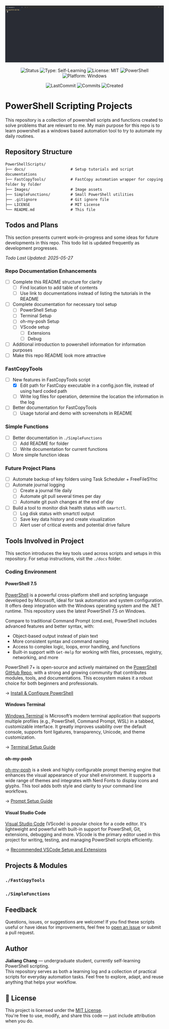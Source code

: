 <!-- markdownlint-disable-next-line MD041 -->
![HeaderGIF](./Images/WindowsTerminal_7DcFt7URrF.gif)

<!-- markdownlint-disable-next-line MD033 -->
<div align="center">

<!-- First row -->

![Status](https://img.shields.io/badge/Status-WorkInProgress-yellow) ![Type: Self-Learning](https://img.shields.io/badge/Type-Self--Learning-blueviolet) ![License: MIT](https://img.shields.io/badge/License-MIT-green.svg) ![PowerShell](https://img.shields.io/badge/Shell-PowerShell-blue) ![Platform: Windows](https://img.shields.io/badge/Platform-Windows-lightgrey)

<!-- Second row -->

![LastCommit](https://img.shields.io/github/last-commit/Alexander-556/PowerShellScripts) ![Commits](https://img.shields.io/github/commit-activity/w/Alexander-556/PowerShellScripts) ![Created](https://img.shields.io/github/created-at/Alexander-556/PowerShellScripts)

</div>

# PowerShell Scripting Projects

This repository is a collection of powershell scripts and functions created to solve problems that are relevant to me. My main purpose for this repo is to learn powershell as a windows based automation tool to try to automate my daily routines.

## Repository Structure

```pgsql
PowerShellScripts/
├── docs/                    # Setup tutorials and script documentations
├── FastCopyTools/           # FastCopy automation wrapper for copying folder by folder
├── Images/                  # Image assets
├── SimpleFunctions/         # Small PowerShell utilities
├── .gitignore               # Git ignore file
├── LICENSE                  # MIT License
└── README.md                # This file
```

## Todos and Plans

This section presents current work-in-progress and some ideas for future developments in this repo. This todo list is updated frequently as development progresses.

<!-- markdownlint-disable-next-line MD036 -->
_Todo Last Updated: 2025-05-27_

### Repo Documentation Enhancements

- [ ] Complete this README structure for clarity
  - [ ] Find location to add table of contents
  - [ ] Use link to documentations instead of listing the tutorials in the README
- [ ] Complete documentation for necessary tool setup
  - [ ] PowerShell Setup
  - [ ] Terminal Setup
  - [ ] oh-my-posh Setup
  - [ ] VScode setup
    - [ ] Extensions
    - [ ] Debug
- [ ] Additional introduction to powershell information for information purposes
- [ ] Make this repo README look more attractive

### FastCopyTools

- [ ] New features in FastCopyTools script
  - [x] Edit path for FastCopy executable in a config.json file, instead of using hard coded path
  - [ ] Write log files for operation, determine the location the information in the log
- [ ] Better documentation for FastCopyTools
  - [ ] Usage tutorial and demo with screenshots in README

### Simple Functions

- [ ] Better documentation in `./SimpleFunctions`
  - [ ] Add README for folder
  - [ ] Write documentation for current functions
- [ ] More simple function ideas

### Future Project Plans

- [ ] Automate backup of key folders using Task Scheduler + FreeFileSYnc
- [ ] Automate journal logging
  - [ ] Create a journal file daily
  - [ ] Automate git pull several times per day
  - [ ] Automate git push changes at the end of day
- [ ] Build a tool to monitor disk health status with `smartctl`.
  - [ ] Log disk status with smartctl output
  - [ ] Save key data history and create visualization
  - [ ] Alert user of critical events and potential drive failure

## Tools Involved in Project

This section introduces the key tools used across scripts and setups in this repository. For setup instructions, visit the `./docs` folder.

### Coding Environment

#### PowerShell 7.5

[PowerShell](https://learn.microsoft.com/en-us/powershell/) is a powerful cross-platform shell and scripting language developed by Microsoft, ideal for task automation and system configuration. It offers deep integration with the Windows operating system and the .NET runtime. This repository uses the latest PowerShell 7.5 on Windows.  

Compare to traditional  Command Prompt (cmd.exe), PowerShell includes advanced features and better syntax, with:

- Object-based output instead of plain text
- More consistent syntax and command naming
- Access to complex logic, loops, error handling, and functions
- Built-in support with `Get-Help` for working with files, processes, registry, networking, and more

PowerShell 7+ is open-source and actively maintained on the [PowerShell GitHub Repo](https://github.com/PowerShell/PowerShell/tree/master), with a strong and growing community that contributes modules, tools, and documentations. This ecosystem makes it a robust choice for both beginners and professionals.

→ [Install & Configure PowerShell](./docs/PowerShell_Setup.md)

#### Windows Terminal

[Windows Terminal](https://learn.microsoft.com/en-us/windows/terminal/) is Microsoft’s modern terminal application that supports multiple profiles (e.g., PowerShell, Command Prompt, WSL) in a tabbed, customizable interface. It greatly improves usability over the default console, supports font ligatures, transparency, Unicode, and theme customization.

→ [Terminal Setup Guide](./docs/PowerShell_Setup.md)

#### oh-my-posh

[oh-my-posh](https://ohmyposh.dev) is a sleek and highly configurable prompt theming engine that enhances the visual appearance of your shell environment. It supports a wide range of themes and integrates with Nerd Fonts to display icons and glyphs. This tool adds both style and clarity to your command line workflows.

→ [Prompt Setup Guide](./docs/oh-my-posh_Setup.md)

#### Visual Studio Code

[Visual Studio Code](https://code.visualstudio.com) (VScode) is popular choice for a code editor. It's lightweight and powerful with built-in support for PowerShell, Git, extensions, debugging and more. VScode is the primary editor used in this project for writing, testing, and managing PowerShell scripts efficiently.

→ [Recommended VSCode Setup and Extensions](./docs/VScode_Setup.md)

## Projects & Modules

### `./FastCopyTools`

### `./SimpleFunctions`

## Feedback

Questions, issues, or suggestions are welcome!
If you find these scripts useful or have ideas for improvements, feel free to [open an issue](https://github.com/Alexander-556/PowerShellScripts/issues) or submit a pull request.

## Author

**Jialiang Chang** — undergraduate student, currently self-learning PowerShell scripting.  
This repository serves as both a learning log and a collection of practical scripts for everyday automation tasks.
Feel free to explore, adapt, and reuse anything that helps your workflow.

## 📄 License

This project is licensed under the [MIT License](LICENSE).  
You're free to use, modify, and share this code — just include attribution when you do.
